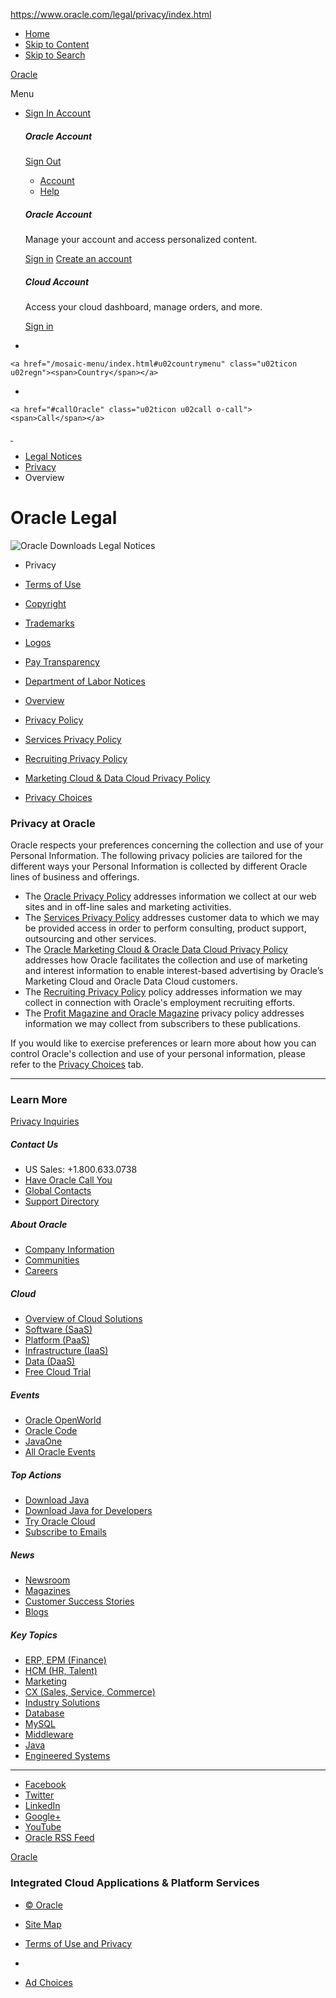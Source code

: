 https://www.oracle.com/legal/privacy/index.html

-   [Home](/)
-   <a href="#maincontent" id="u02skip2c">Skip to Content</a>
-   <a href="#skip_to_search_form" id="u02skip2s">Skip to Search</a>

<a href="https://www.oracle.com/index.html" class="o_icon"><span>Oracle</span></a>

<a href="/mosaic-menu/index.html" id="u02menulink"></a>
Menu

-   <a href="#usermenu" class="u02ticon u02user"><span class="u02signin">Sign In</span> <span class="u02signout">Account</span></a>
    ##### Oracle Account

    <a href="" id="u02pfile-sout" class="u02bttn">Sign Out</a>
    -   <a href="https://profile.oracle.com/myprofile/account/secure/update-account.jspx?nexturl=" id="u02pfile-acct">Account</a>
    -   [Help](http://www.oracle.com/us/corporate/contact/about-your-account-070507.html)

    ##### Oracle Account

    Manage your account and access personalized content.

    <a href="http://www.oracle.com/webapps/redirect/signon?nexturl=" id="u02pfile-regs" class="u02bttn">Sign in</a> <a href="https://profile.oracle.com/myprofile/account/create-account.jspx" class="u02acclink">Create an account</a>

    ##### Cloud Account

    Access your cloud dashboard, manage orders, and more.

    <a href="https://cloud.oracle.com/sign-in" class="u02bttn">Sign in</a>

-   

    <a href="/mosaic-menu/index.html#u02countrymenu" class="u02ticon u02regn"><span>Country</span></a>
-   

    <a href="#callOracle" class="u02ticon u02call o-call"><span>Call</span></a>

<a href="" id="maincontent"> </a>

-   [Legal Notices](/legal/privacy/index.html)
-   [Privacy](/legal/privacy/index.html)
-   Overview

<span class="cw22pagetitlebrand">Oracle</span> Legal
====================================================

<img src="//www.oracle.com/assets/cw22-legal-service-2859441.jpg" alt="Oracle Downloads" class="cw22bgimg" />
Legal Notices

-   Privacy
-   [Terms of Use](/legal/terms.html)
-   [Copyright](/legal/copyright.html)
-   [Trademarks](/legal/trademarks.html)
-   [Logos](/legal/logos.html)
-   [Pay Transparency](/legal/pay-transparency.html)
-   [Department of Labor Notices](/legal/department-of-labor.html)

-   [Overview](/legal/privacy/index.html)
-   [Privacy
    Policy](/legal/privacy/privacy-policy.html)
-   [Services
    Privacy Policy](/legal/privacy/services-privacy-policy.html)
-   [Recruiting
    Privacy Policy](/legal/privacy/recruiting-privacy-policy.html)
-   [Marketing Cloud & Data
    Cloud Privacy Policy](/legal/privacy/marketing-cloud-data-cloud-privacy-policy.html)
-   [Privacy
    Choices](/legal/privacy/privacy-choices.html)

### Privacy at Oracle

Oracle respects your preferences concerning the collection and use of your Personal Information. The following privacy policies are tailored for the different ways your Personal Information is collected by different Oracle lines of business and offerings.

-   The [Oracle Privacy Policy](/legal/privacy/privacy-policy.html) addresses information we collect at our web sites and in off-line sales and marketing activities.
-   The [Services Privacy Policy](/legal/privacy/services-privacy-policy.html) addresses customer data to which we may be provided access in order to perform consulting, product support, outsourcing and other services.
-   The [Oracle Marketing Cloud & Oracle Data Cloud Privacy Policy](/legal/privacy/marketing-cloud-data-cloud-privacy-policy.html) addresses how Oracle facilitates the collection and use of marketing and interest information to enable interest-based advertising by Oracle’s Marketing Cloud and Oracle Data Cloud customers.
-   The [Recruiting Privacy Policy](/legal/privacy/recruiting-privacy-policy.html) policy addresses information we may collect in connection with Oracle's employment recruiting efforts.
-   The [Profit Magazine and Oracle Magazine](http://www.oracle.com/us/corporate/publishing/subscribe/subscriber-privacy-078389.html) privacy policy addresses information we may collect from subscribers to these publications.

If you would like to exercise preferences or learn more about how you can control Oracle's collection and use of your personal information, please refer to the [Privacy Choices](/legal/privacy/privacy-choices.html) tab.

------------------------------------------------------------------------

### Learn More

[Privacy Inquiries](https://oracle.ethicspointvp.com/custom/oracle/dp/en/form_data.asp)

##### Contact Us

-   US Sales: +1.800.633.0738
-   [Have Oracle Call You]()
-   [Global Contacts](/corporate/contact/global.html)
-   [Support Directory](/support/contact.html)

##### About Oracle

-   [Company Information](/corporate/index.html)
-   [Communities](/communities/index.html)
-   [Careers](/corporate/careers/index.html)

##### Cloud

-   [Overview of Cloud Solutions](/cloud/index.html)
-   [Software (SaaS)](https://cloud.oracle.com/saas?intcmp=ocom-ft)
-   [Platform (PaaS)](https://cloud.oracle.com/paas?intcmp=ocom-ft)
-   [Infrastructure (IaaS)](https://cloud.oracle.com/iaas?intcmp=ocom-ft)
-   [Data (DaaS)](https://cloud.oracle.com/data-cloud?intcmp=ocom-ft)
-   [Free Cloud Trial](https://cloud.oracle.com/tryit?intcmp=ocom-ft)

##### Events

-   [Oracle OpenWorld](/openworld/index.html)
-   [Oracle Code](https://developer.oracle.com/code)
-   [JavaOne](/javaone/index.html)
-   [All Oracle Events](/search/events)

##### Top Actions

-   [Download Java](https://www.java.com/download/)
-   [Download Java for Developers](http://www.oracle.com/technetwork/java/javase/downloads/index.html)
-   [Try Oracle Cloud](https://cloud.oracle.com/tryit?intcmp=ocom-ft)
-   [Subscribe to Emails](https://go.oracle.com/subscriptions?l_code=en-us&src1=OW:O:FO)

##### News

-   [Newsroom](/corporate/press/index.html)
-   [Magazines](http://www.oracle.com/us/corporate/publishing/index.html)
-   [Customer Success Stories](/search/customers)
-   [Blogs](https://blogs.oracle.com/)

##### Key Topics

-   [ERP, EPM (Finance)](/applications/erp/index.html)
-   [HCM (HR, Talent)](/applications/human-capital-management/index.html)
-   [Marketing](/marketingcloud/index.html)
-   [CX (Sales, Service, Commerce)](/applications/customer-experience/index.html)
-   [Industry Solutions](/industries/index.html)
-   [Database](/database/index.html)
-   [MySQL](/mysql/index.html)
-   [Middleware](/middleware/index.html)
-   [Java](/java/index.html)
-   [Engineered Systems](/engineered-systems/index.html)

------------------------------------------------------------------------

-   [Facebook](http://www.oracle.com/us/social-media/facebook/index.html "Oracle on Facebook")
-   [Twitter](http://www.oracle.com/us/social-media/twitter/index.html "Follow Oracle on Twitter")
-   [LinkedIn](http://www.oracle.com/us/social-media/linkedin/index.html "Oracle on LinkedIn")
-   [Google+](https://plus.google.com/115607918987921226255 "Follow Oracle on Google+")
-   [YouTube](http://www.youtube.com/oracle/ "Watch Oracle on YouTube")
-   [Oracle RSS Feed](http://www.oracle.com/us/syndication/feeds/index.html "Oracle RSS Feeds")

[Oracle](/index.html)

### Integrated Cloud Applications & Platform Services

-   [© Oracle](/legal/copyright.html)
-   [Site Map](/sitemap.html)
-   [Terms of Use and Privacy](/legal/privacy/index.html)
-   

-   [Ad Choices](/legal/privacy/privacy-policy.html#advertising)


